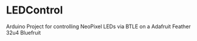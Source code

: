 # LEDControl
Arduino Project for controlling NeoPixel LEDs via BTLE on a Adafruit Feather 32u4 Bluefruit
